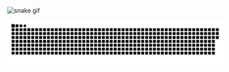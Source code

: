 ![snake gif](https://github.com/otaviokamel/otaviokamel/blob/output/github-contribution-grid-snake.gif)


![snake gif](https://github.com/otaviokamel/otaviokamel/blob/output/github-contribution-grid-snake.svg)
